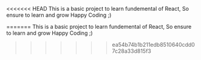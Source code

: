 <<<<<<< HEAD
This is a basic project to learn fundemental of React, So ensure to learn and grow Happy Coding ;)











=======
This is a basic project to learn fundemental of React, So ensure to learn and grow Happy Coding ;)
>>>>>>> ea54b74b1b211edb8510640cdd07c28a33d815f3
